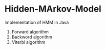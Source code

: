 # Hidden-MArkov-Model
Implementation of HMM in Java
1. Forward algorithm
2. Backword algorithm
3. Viterbi algorithm

